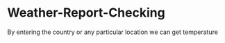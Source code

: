 # Weather-Report-Checking
By entering the country or any particular location we can get temperature 
